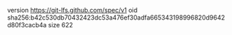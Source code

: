 version https://git-lfs.github.com/spec/v1
oid sha256:b42c530db70432423dc53a476ef30adfa665343198996820d9642d80f3cacb4a
size 622
